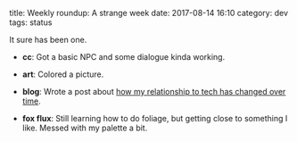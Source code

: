 title: Weekly roundup: A strange week
date: 2017-08-14 16:10
category: dev
tags: status

It sure has been one.

- **cc**: Got a basic NPC and some dialogue kinda working.

- **art**: Colored a picture.

- **blog**: Wrote a post about [how my relationship to tech has changed over time]({filename}/2017-08-09-growing-up-alongside-tech.markdown).

- **fox flux**: Still learning how to do foliage, but getting close to something I like.  Messed with my palette a bit.
